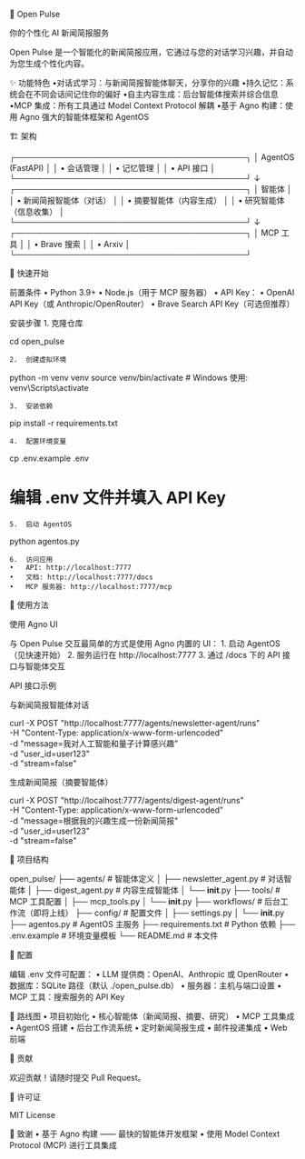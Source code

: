 🌟 Open Pulse

你的个性化 AI 新闻简报服务

Open Pulse 是一个智能化的新闻简报应用，它通过与您的对话学习兴趣，并自动为您生成个性化内容。

✨ 功能特色
•对话式学习：与新闻简报智能体聊天，分享你的兴趣
•持久记忆：系统会在不同会话间记住你的偏好
•自主内容生成：后台智能体搜索并综合信息
•MCP 集成：所有工具通过 Model Context Protocol 解耦
•基于 Agno 构建：使用 Agno 强大的智能体框架和 AgentOS

🏗️ 架构

┌─────────────────────────────────────────┐
│         AgentOS (FastAPI)               │
│  • 会话管理                             │
│  • 记忆管理                             │
│  • API 接口                             │
└─────────────────────────────────────────┘
                  ↓
┌─────────────────────────────────────────┐
│            智能体                       │
│  • 新闻简报智能体（对话）               │
│  • 摘要智能体（内容生成）               │
│  • 研究智能体（信息收集）               │
└─────────────────────────────────────────┘
                  ↓
┌─────────────────────────────────────────┐
│         MCP 工具                        │
│  • Brave 搜索                           │
│  • Arxiv                                │
└─────────────────────────────────────────┘

🚀 快速开始

前置条件
	•	Python 3.9+
	•	Node.js（用于 MCP 服务器）
	•	API Key：
	•	OpenAI API Key（或 Anthropic/OpenRouter）
	•	Brave Search API Key（可选但推荐）

安装步骤
	1.	克隆仓库

cd open_pulse


	2.	创建虚拟环境

python -m venv venv
source venv/bin/activate  # Windows 使用: venv\Scripts\activate


	3.	安装依赖

pip install -r requirements.txt


	4.	配置环境变量

cp .env.example .env
# 编辑 .env 文件并填入 API Key


	5.	启动 AgentOS

python agentos.py


	6.	访问应用
	•	API: http://localhost:7777
	•	文档: http://localhost:7777/docs
	•	MCP 服务器: http://localhost:7777/mcp

📖 使用方法

使用 Agno UI

与 Open Pulse 交互最简单的方式是使用 Agno 内置的 UI：
	1.	启动 AgentOS（见快速开始）
	2.	服务运行在 http://localhost:7777
	3.	通过 /docs 下的 API 接口与智能体交互

API 接口示例

与新闻简报智能体对话

curl -X POST "http://localhost:7777/agents/newsletter-agent/runs" \
  -H "Content-Type: application/x-www-form-urlencoded" \
  -d "message=我对人工智能和量子计算感兴趣" \
  -d "user_id=user123" \
  -d "stream=false"

生成新闻简报（摘要智能体）

curl -X POST "http://localhost:7777/agents/digest-agent/runs" \
  -H "Content-Type: application/x-www-form-urlencoded" \
  -d "message=根据我的兴趣生成一份新闻简报" \
  -d "user_id=user123" \
  -d "stream=false"

📁 项目结构

open_pulse/
├── agents/                 # 智能体定义
│   ├── newsletter_agent.py # 对话智能体
│   ├── digest_agent.py     # 内容生成智能体
│   └── __init__.py
├── tools/                  # MCP 工具配置
│   ├── mcp_tools.py
│   └── __init__.py
├── workflows/              # 后台工作流（即将上线）
├── config/                 # 配置文件
│   ├── settings.py
│   └── __init__.py
├── agentos.py              # AgentOS 主服务
├── requirements.txt        # Python 依赖
├── .env.example            # 环境变量模板
└── README.md               # 本文件

🔧 配置

编辑 .env 文件可配置：
	•	LLM 提供商：OpenAI、Anthropic 或 OpenRouter
	•	数据库：SQLite 路径（默认 ./open_pulse.db）
	•	服务器：主机与端口设置
	•	MCP 工具：搜索服务的 API Key

🎯 路线图
	•	项目初始化
	•	核心智能体（新闻简报、摘要、研究）
	•	MCP 工具集成
	•	AgentOS 搭建
	•	后台工作流系统
	•	定时新闻简报生成
	•	邮件投递集成
	•	Web 前端

🤝 贡献

欢迎贡献！请随时提交 Pull Request。

📄 许可证

MIT License

🙏 致谢
	•	基于 Agno 构建 —— 最快的智能体开发框架
	•	使用 Model Context Protocol (MCP) 进行工具集成

